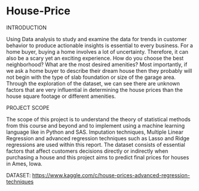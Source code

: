# House-Price

INTRODUCTION

Using Data analysis to study and examine the data for trends in customer behavior to produce actionable insights is essential to every business. For a home buyer, buying a home involves a lot of uncertainty. Therefore, it can also be a scary yet an exciting experience.  How do you choose the best neighborhood? What are the most desired amenities? Most importantly, if we ask a home buyer to describe their dream house then they probably will not begin with the type of slab foundation or size of the garage area.  Through the exploration of the dataset, we can see there are unknown factors that are very influential in determining the house prices than the house square footage or different amenities.

PROJECT SCOPE

The scope of this project is to understand the theory of statistical methods from this course and beyond and to implement using a machine learning language like in Python and SAS. Imputation techniques, Multiple Linear Regression and advanced regression techniques such as Lasso and Ridge regressions are used within this report. The dataset consists of essential factors that affect customers decisions directly or indirectly when purchasing a house and this project aims to predict final prices for houses in Ames, Iowa.

DATASET: 
https://www.kaggle.com/c/house-prices-advanced-regression-techniques

